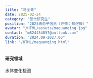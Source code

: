 ```yaml
---
title: "马全青"
date: 2025-02-24
category: "硕士研究生"
position: "2023级电子信息（导师：郑煜辰）"
avatar: "/HTML/assets/maquanqing.jpg"
contact: "m824454857@outlook.com"
duration: "2024.09-2027.06"
link: "/HTML/maquanqing.html"
---
```


#### 研究领域
水体变化检测

